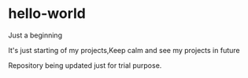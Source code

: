# hello-world

Just a beginning

It's just starting of my projects,Keep calm and see my projects in future

Repository being updated just for trial purpose.

